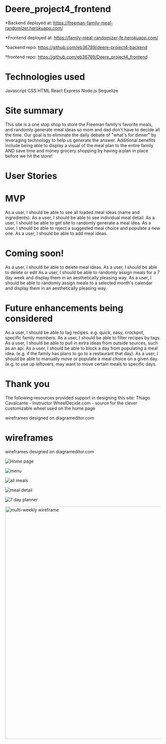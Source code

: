 # Deere_project4_frontend

*Backend deployed at: https://freeman-family-meal-randomizer.herokuapp.com/

*Frontend deployed at: https://family-meal-randomizer-fe.herokuapp.com/

*backend repo: https://github.com/eb36789/deere-project4-backend

*frontend repo: https://github.com/eb36789/Deere_project4_frontend

# Technologies used
Javascript
CSS
HTML
React
Express
Node.js
Sequelize

# Site summary
This site is a one stop shop to store the Freeman family's favorite meals, and randomly generate meal ideas so mom and dad don't have to decide all the time.  Our goal is to eliminate the daily debate of "what's for dinner" by leveraging technology to help us generate the answer.  Additional benefits include being able to display a visual of the meal plan to the entire family AND save time and money grocery shopping by having a plan in place before we hit the store!

# User Stories
# MVP
As a user, I should be able to see all loaded meal ideas (name and ingredients).
As a user, I should be able to see individual meal detail.
As a user, I should be able to get site to randomly generate a meal idea.
As a user, I should be able to reject a suggested meal choice and populate a new one.
As a user, I should be able to add meal ideas.


# Coming soon!
As a user, I should be able to delete meal ideas.
As a user, I should be able to delete or edit
As a user, I should be able to randomly assign meals for a 7 day week and display them in an aesthetically pleasing way.
As a user, I should be able to randomly assign meals to a selected month's calendar and display them in an aesthetically pleasing way.

# Future enhancements being considered
As a user, I should be able to tag recipes. e.g. quick, easy, crockpot, specific family members.
As a user, I should be able to filter recipes by tags.
As a user, I should be able to pull in extra ideas from outside sources, such as an api.
As a user, I should be able to block a day from populating a meal idea. (e.g. if the family has plans to go to a restaurant that day).
As a user, I should be able to manually move or populate a meal choice on a given day. (e.g. to use up leftovers, may want to move certain meals to specific days.

# Thank you 
The following resources provided support in designing this site:
Thiago Cavalcante - Instructor
WheelDecide.com - source for the clever customizable wheel used on the home page

wireframes designed on diagrameditor.com

# wireframes
wireframes designed on diagrameditor.com


![Home page](https://user-images.githubusercontent.com/67026705/93477442-a098d000-f8c0-11ea-9574-eb6bf1e3ef4e.png)

![menu](https://user-images.githubusercontent.com/67026705/93477517-bc03db00-f8c0-11ea-99fa-9c35ce9456f3.png)

![all meals](https://user-images.githubusercontent.com/67026705/93477459-a7bfde00-f8c0-11ea-840a-35c7f05b2052.png)

![meal detail](https://user-images.githubusercontent.com/67026705/93477476-abebfb80-f8c0-11ea-9d02-1c642f979ee1.png)

![7 day planner](https://user-images.githubusercontent.com/67026705/93477542-c6be7000-f8c0-11ea-9c44-2ff7cf2cc79e.png)

<img width="751" alt="multi-weekly wireframe" src="https://user-images.githubusercontent.com/67026705/93477603-d8a01300-f8c0-11ea-899f-f6cbe92a5396.png">







